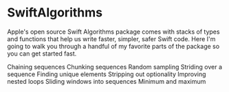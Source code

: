 # SwiftAlgorithms

Apple's open source Swift Algorithms package comes with stacks of types and functions that help us write faster, simpler, safer Swift code. Here I'm going to walk you through a handful of my favorite parts of the package so you can get started fast.

Chaining sequences
Chunking sequences
Random sampling
Striding over a sequence
Finding unique elements
Stripping out optionality
Improving nested loops
Sliding windows into sequences
Minimum and maximum
